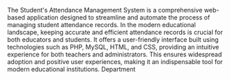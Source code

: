 The Student's Attendance Management System is a comprehensive web-based
application designed to streamline and automate the process of managing student
attendance records. In the modern educational landscape, keeping accurate and
efficient attendance records is crucial for both educators and students.
It offers a user-friendly interface built using technologies such as PHP, MySQL,
HTML, and CSS, providing an intuitive experience for both teachers and
administrators. This ensures widespread adoption and positive user experiences,
making it an indispensable tool for modern educational institutions.
Department
